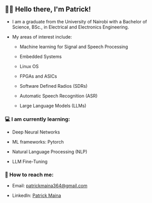 ## 👋🏾 Hello there, I'm Patrick!
- I am a graduate from the University of Nairobi with a Bachelor of Science, BSc., in Electrical and Electronics Engineering.

- My areas of interest include:
  - Machine learning for Signal and Speech Processing
   
  - Embedded Systems
  
  - Linux OS
  
  - FPGAs and ASICs
  
  - Software Defined Radios (SDRs)
  
  - Automatic Speech Recognition (ASR)
 
  - Large Language Models (LLMs)

### 💻 I am currently learning:
- Deep Neural Networks
  
- ML frameworks: Pytorch

- Natural Language Processing (NLP)

- LLM Fine-Tuning

### 🚀 How to reach me:
- Email: patrickmaina364@gmail.com

- LinkedIn: [Patrick Maina](https://www.linkedin.com/in/patrick-maina-6515321b0/)
